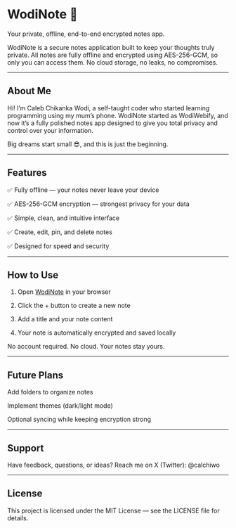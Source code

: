 # WodiNote 📝

Your private, offline, end-to-end encrypted notes app.

WodiNote is a secure notes application built to keep your thoughts truly private. All notes are fully offline and encrypted using AES-256-GCM, so only you can access them. No cloud storage, no leaks, no compromises.

---

## About Me

Hi! I’m Caleb Chikanka Wodi, a self-taught coder who started learning programming using my mum’s phone. WodiNote started as WodiWebify, and now it’s a fully polished notes app designed to give you total privacy and control over your information.

Big dreams start small 😎, and this is just the beginning.

---

## Features

✅ Fully offline — your notes never leave your device

✅ AES-256-GCM encryption — strongest privacy for your data

✅ Simple, clean, and intuitive interface

✅ Create, edit, pin, and delete notes

✅ Designed for speed and security

---

## How to Use

1. Open [WodiNote](https://wodinote.vercel.app) in your browser

2. Click the + button to create a new note

3. Add a title and your note content

4. Your note is automatically encrypted and saved locally

No account required. No cloud. Your notes stay yours.

---

## Future Plans

Add folders to organize notes

Implement themes (dark/light mode)

Optional syncing while keeping encryption strong

---

## Support

Have feedback, questions, or ideas? Reach me on X (Twitter): @calchiwo

---

## License

This project is licensed under the MIT License — see the LICENSE file for details.